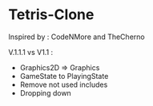 #  Tetris-Clone

Inspired by : CodeNMore and TheCherno

V.1.1.1 vs V1.1 : 
- Graphics2D => Graphics
- GameState to PlayingState
- Remove not used includes
- Dropping down